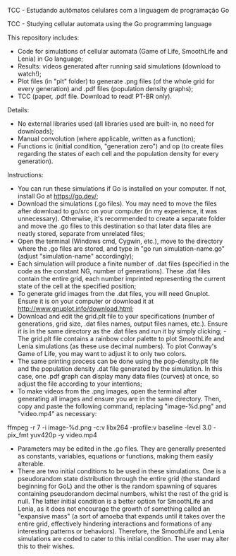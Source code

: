 TCC - Estudando autômatos celulares com a linguagem de programação Go

TCC - Studying cellular automata using the Go programming language

This repository includes:
- Code for simulations of cellular automata (Game of Life, SmoothLife and Lenia) in Go language;
- Results: videos generated after running said simulations (download to watch!);
- Plot files (in "plt" folder) to generate .png files (of the whole grid for every generation) and .pdf files (population density graphs);
- TCC (paper, .pdf file. Download to read! PT-BR only).

Details:
- No external libraries used (all libraries used are built-in, no need for downloads);
- Manual convolution (where applicable, written as a function);
- Functions ic (initial condition, "generation zero") and op (to create files regarding the states of each cell and the population density for every generation).

Instructions:
- You can run these simulations if Go is installed on your computer. If not, install Go at https://go.dev/;
- Download the simulations (.go files). You may need to move the files after download to go/src on your computer (in my experience, it was unnecessary). Otherwise, it's recommended to create a separate folder and move the .go files to this destination so that later data files are neatly stored, separate from unrelated files;
- Open the terminal (Windows cmd, Cygwin, etc.), move to the directory where the .go files are stored, and type in "go run simulation-name.go" (adjust "simulation-name" accordingly);
- Each simulation will produce a finite number of .dat files (specified in the code as the constant NG, number of generations). These .dat files contain the entire grid, each number imprinted representing the current state of the cell at the specified position;
- To generate grid images from the .dat files, you will need Gnuplot. Ensure it is on your computer or download it at http://www.gnuplot.info/download.html;
- Download and edit the grid.plt file to your specifications (number of generations, grid size, .dat files names, output files names, etc.). Ensure it is in the same directory as the .dat files and run it by simply clicking;
      - The grid.plt file contains a rainbow color palette to plot SmoothLife and Lenia simulations (as these use decimal numbers). To plot Conway's Game of Life, you may want to adjust it to only two colors.
- The same printing process can be done using the pop-density.plt file and the population density .dat file generated by the simulation. In this case, one .pdf graph can display many data files (curves) at once, so adjust the file according to your intentions;
- To make videos from the .png images, open the terminal after generating all images and ensure you are in the same directory. Then, copy and paste the following command, replacing "image-%d.png" and "video.mp4" as necessary:

ffmpeg -r 7 -i image-%d.png -c:v libx264 -profile:v baseline -level 3.0 -pix_fmt yuv420p -y video.mp4

- Parameters may be edited in the .go files. They are generally presented as constants, variables, equations or functions, making them easily alterable.
- There are two initial conditions to be used in these simulations. One is a pseudorandom state distribution through the entire grid (the standard beginning for GoL) and the other is the random spawning of squares containing pseudorandom decimal numbers, whilst the rest of the grid is null. The latter initial condition is a better option for SmoothLife and Lenia, as it does not encourage the growth of something called an "expansive mass" (a sort of amoeba that expands until it takes over the entire grid, effectively hindering interactions and formations of any interesting patterns or behaviors). Therefore, the SmoothLife and Lenia simulations are coded to cater to this initial condition. The user may alter this to their wishes.
